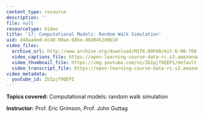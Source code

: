 ```yaml
---
content_type: resource
description: ''
file: null
resourcetype: Video
title: '17: Computational Models: Random Walk Simulation'
uid: d48aa4ed-dc40-90ae-685e-d830452d9b10
video_files:
  archive_url: http://www.archive.org/download/MIT6.00F08/mit-6-00-f08-lec17_300k.mp4
  video_captions_file: https://open-learning-course-data-rc.s3.amazonaws.com/6-00-introduction-to-computer-science-and-programming-fall-2008/2034e22638145383b0450a86e19a5ae2_ZbIpjf0QEPI.vtt
  video_thumbnail_file: https://img.youtube.com/vi/ZbIpjf0QEPI/default.jpg
  video_transcript_file: https://open-learning-course-data-rc.s3.amazonaws.com/6-00-introduction-to-computer-science-and-programming-fall-2008/44ff9ffe6e6556f321a4fcd885d0fcd3_ZbIpjf0QEPI.pdf
video_metadata:
  youtube_id: ZbIpjf0QEPI
---
```


**Topics covered:** Computational models: random walk simulation

**Instructor:** Prof. Eric Grimson, Prof. John Guttag